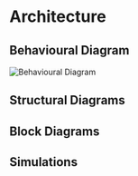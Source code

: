 # Architecture

## Behavioural Diagram
![Behavioural Diagram](https://user-images.githubusercontent.com/88921546/144017055-9f4b5ad9-839f-497d-8219-da422644bdcc.jpg)

## Structural Diagrams

## Block Diagrams

## Simulations





